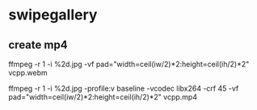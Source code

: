 # swipegallery

## create mp4

ffmpeg -r 1 -i %2d.jpg -vf pad="width=ceil(iw/2)*2:height=ceil(ih/2)*2" vcpp.webm

ffmpeg -r 1 -i %2d.jpg -profile:v baseline -vcodec libx264 -crf 45 -vf pad="width=ceil(iw/2)*2:height=ceil(ih/2)*2" vcpp.mp4

